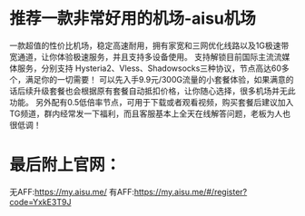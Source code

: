# 推荐一款非常好用的机场-aisu机场
一款超值的性价比机场，稳定高速耐用，拥有家宽和三网优化线路以及1G极速带宽通道，让你体验极速服务，并且支持多设备使用。
支持解锁目前国际主流流媒体服务，分别支持 Hysteria2、Vless、Shadowsocks三种协议，节点高达60多个，满足你的一切需要！
可以先入手9.9元/300G流量的小套餐体验，如果满意的话后续升级套餐也会根据原有套餐自动抵扣价格，让你随心选择，很多机场并无此功能。
另外配有0.5低倍率节点，可用于下载或者观看视频，购买套餐后建议加入TG频道，群内经常发一下福利，而且客服基本上全天在线解答问题，老板为人也很低调！
# 最后附上官网：
无AFF:https://my.aisu.me/
有AFF:https://my.aisu.me/#/register?code=YxkE3T9J
